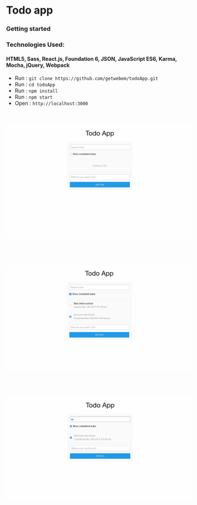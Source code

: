# Todo app
### **Getting started**
### Technologies Used: 
#### HTML5, Sass, React.js, Foundation 6, JSON, JavaScript ES6, Karma, Mocha, jQuery, Webpack 
 - Run  :  `git clone https://github.com/getwebem/todoApp.git`
 - Run  :  `cd todoApp`
 - Run  :  `npm install`
 - Run  :  `npm start`
 - Open :  `http://localhost:3000`
 
 <br/><br/>
![pic1](https://raw.githubusercontent.com/getwebem/README/master/todoApp/Screen%20Shot%202017-03-15%20at%2021.27.40.png)
<br/><br/>

<br/><br/>
![pic2](https://raw.githubusercontent.com/getwebem/README/master/todoApp/Screen%20Shot%202017-03-15%20at%2021.28.41.png)
<br/><br/>

<br/><br/>
![pic3](https://raw.githubusercontent.com/getwebem/README/master/todoApp/Screen%20Shot%202017-03-15%20at%2021.30.05.png)
<br/><br/>
